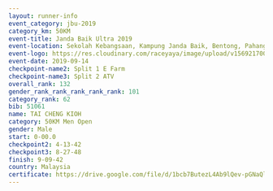 ```yaml
---
layout: runner-info 
event_category: jbu-2019 
category_km: 50KM 
event-title: Janda Baik Ultra 2019 
event-location: Sekolah Kebangsaan, Kampung Janda Baik, Bentong, Pahang, Malaysia 
event-logo: https://res.cloudinary.com/raceyaya/image/upload/v1569217009/logo/janda-baik_vch1pc.jpg 
event-date: 2019-09-14 
checkpoint-name2: Split 1 E Farm 
checkpoint-name3: Split 2 ATV 
overall_rank: 132
gender_rank_rank_rank_rank_rank: 101
category_rank: 62
bib: 51061
name: TAI CHENG KIOH
category: 50KM Men Open
gender: Male
start: 0-00.0
checkpoint2: 4-13-42
checkpoint3: 8-27-48
finish: 9-09-42
country: Malaysia
certificate: https://drive.google.com/file/d/1bcb7ButezL4Ab9lQev-pGNaQlkW4-JvF/view?usp=sharing
---
```

